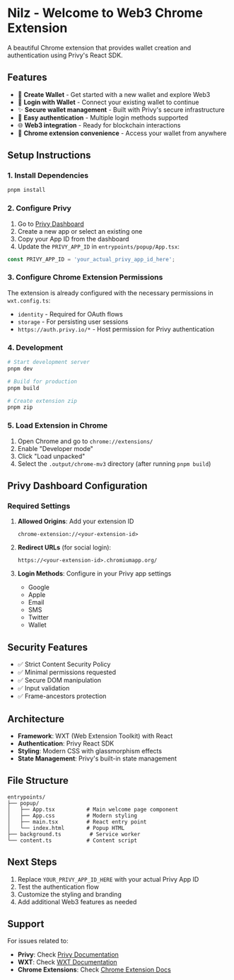 # Nilz - Welcome to Web3 Chrome Extension

A beautiful Chrome extension that provides wallet creation and authentication using Privy's React SDK.

## Features

- 🚀 **Create Wallet** - Get started with a new wallet and explore Web3
- 🔑 **Login with Wallet** - Connect your existing wallet to continue
- ✨ **Secure wallet management** - Built with Privy's secure infrastructure
- 🔐 **Easy authentication** - Multiple login methods supported
- 🌐 **Web3 integration** - Ready for blockchain interactions
- 📱 **Chrome extension convenience** - Access your wallet from anywhere

## Setup Instructions

### 1. Install Dependencies

```bash
pnpm install
```

### 2. Configure Privy

1. Go to [Privy Dashboard](https://dashboard.privy.io/apps)
2. Create a new app or select an existing one
3. Copy your App ID from the dashboard
4. Update the `PRIVY_APP_ID` in `entrypoints/popup/App.tsx`:

```typescript
const PRIVY_APP_ID = 'your_actual_privy_app_id_here';
```

### 3. Configure Chrome Extension Permissions

The extension is already configured with the necessary permissions in `wxt.config.ts`:

- `identity` - Required for OAuth flows
- `storage` - For persisting user sessions
- `https://auth.privy.io/*` - Host permission for Privy authentication

### 4. Development

```bash
# Start development server
pnpm dev

# Build for production
pnpm build

# Create extension zip
pnpm zip
```

### 5. Load Extension in Chrome

1. Open Chrome and go to `chrome://extensions/`
2. Enable "Developer mode"
3. Click "Load unpacked"
4. Select the `.output/chrome-mv3` directory (after running `pnpm build`)

## Privy Dashboard Configuration

### Required Settings

1. **Allowed Origins**: Add your extension ID
   ```
   chrome-extension://<your-extension-id>
   ```

2. **Redirect URLs** (for social login):
   ```
   https://<your-extension-id>.chromiumapp.org/
   ```

3. **Login Methods**: Configure in your Privy app settings
   - Google
   - Apple
   - Email
   - SMS
   - Twitter
   - Wallet

## Security Features

- ✅ Strict Content Security Policy
- ✅ Minimal permissions requested
- ✅ Secure DOM manipulation
- ✅ Input validation
- ✅ Frame-ancestors protection

## Architecture

- **Framework**: WXT (Web Extension Toolkit) with React
- **Authentication**: Privy React SDK
- **Styling**: Modern CSS with glassmorphism effects
- **State Management**: Privy's built-in state management

## File Structure

```
entrypoints/
├── popup/
│   ├── App.tsx          # Main welcome page component
│   ├── App.css          # Modern styling
│   ├── main.tsx         # React entry point
│   └── index.html       # Popup HTML
├── background.ts         # Service worker
└── content.ts           # Content script
```

## Next Steps

1. Replace `YOUR_PRIVY_APP_ID_HERE` with your actual Privy App ID
2. Test the authentication flow
3. Customize the styling and branding
4. Add additional Web3 features as needed

## Support

For issues related to:
- **Privy**: Check [Privy Documentation](https://docs.privy.io/)
- **WXT**: Check [WXT Documentation](https://wxt.dev/)
- **Chrome Extensions**: Check [Chrome Extension Docs](https://developer.chrome.com/docs/extensions/)
